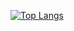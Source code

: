 [![Top Langs](https://github-readme-stats.vercel.app/api/top-langs/?mkeremcansev=anuraghazra&layout=compact)](https://github.com/anuraghazra/github-readme-stats)

